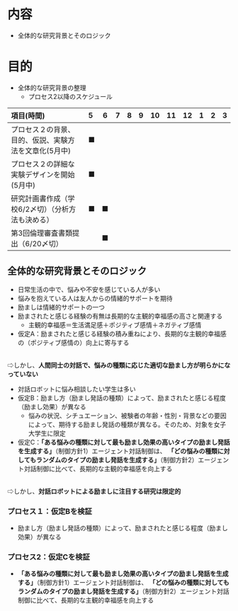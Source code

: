 # 内容
- 全体的な研究背景とそのロジック
# 目的  
- 全体的な研究背景の整理
  - プロセス2以降のスケジュール

|項目(時間)|5|6|7|8|9|10|11|12|1|2|3|
|:---|:---|:---:|:---:|:---:|:---:|:---:|:---:|:---:|:---:|:---:|:---:|
|プロセス２の背景、目的、仮説、実験方法を文章化(5月中)|■|||||||||||
|プロセス２の詳細な実験デザインを開始(5月中)|■|||||||||||
|研究計画書作成（学校6/2〆切）（分析方法も決める）|■|■|||
|第3回倫理審査書類提出（6/20〆切）||■||||

## 全体的な研究背景とそのロジック
- 日常生活の中で、悩みや不安を感じている人が多い
- 悩みを抱えている人は友人からの情緒的サポートを期待
- 励ましは情緒的サポートの一つ
- 励まされたと感じる経験の有無は長期的な主観的幸福感の高さと関連する
  - 主観的幸福感＝生活満足感＋ポジティブ感情＋ネガティブ感情
- 仮定A：励まされたと感じる経験の積み重ねにより、長期的な主観的幸福感の（ポジティブ感情の）向上に寄与する

<br>⇨しかし、**人間同士の対話で、悩みの種類に応じた適切な励まし方が明らかになっていない**

- 対話ロボットに悩み相談したい学生は多い
- 仮定B：励まし方（励まし発話の種類）によって、励まされたと感じる程度（励まし効果）が異なる
  - 悩みの状況、シチュエーション、被験者の年齢・性別・背景などの要因によって、期待する励まし発話の種類が異なる。そのため、対象を女子大学生に限定
- 仮定C：**「ある悩みの種類に対して最も励まし効果の高いタイプの励まし発話を生成する」**（制御方針1）エージェント対話制御は、
**「どの悩みの種類に対してもランダムのタイプの励まし発話を生成する」**（制御方針2）エージェント対話制御に比べて、長期的な主観的幸福感を向上する

<br>⇨しかし、**対話ロボットによる励ましに注目する研究は限定的**

### プロセス１：仮定Bを検証
- 励まし方（励まし発話の種類）によって、励まされたと感じる程度（励まし効果）が異なる
### プロセス2：仮定Cを検証
  - **「ある悩みの種類に対して最も励まし効果の高いタイプの励まし発話を生成する」**（制御方針1）エージェント対話制御は、
**「どの悩みの種類に対してもランダムのタイプの励まし発話を生成する」**（制御方針2）エージェント対話制御に比べて、長期的な主観的幸福感を向上する
